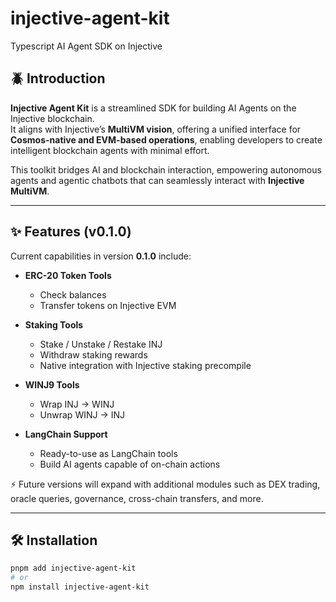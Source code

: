 # injective-agent-kit

Typescript AI Agent SDK on Injective

## 🪲 Introduction

**Injective Agent Kit** is a streamlined SDK for building AI Agents on the Injective blockchain.  
It aligns with Injective’s **MultiVM vision**, offering a unified interface for **Cosmos-native and EVM-based operations**, enabling developers to create intelligent blockchain agents with minimal effort.  

This toolkit bridges AI and blockchain interaction, empowering autonomous agents and agentic chatbots that can seamlessly interact with **Injective MultiVM**.  

---

## ✨ Features (v0.1.0)

Current capabilities in version **0.1.0** include:  

- **ERC-20 Token Tools**  
  - Check balances  
  - Transfer tokens on Injective EVM  

- **Staking Tools**  
  - Stake / Unstake / Restake INJ  
  - Withdraw staking rewards  
  - Native integration with Injective staking precompile  

- **WINJ9 Tools**  
  - Wrap INJ → WINJ  
  - Unwrap WINJ → INJ  

- **LangChain Support**  
  - Ready-to-use as LangChain tools  
  - Build AI agents capable of on-chain actions  

⚡ Future versions will expand with additional modules such as DEX trading, oracle queries, governance, cross-chain transfers, and more.  

---

## 🛠 Installation

```bash
pnpm add injective-agent-kit
# or
npm install injective-agent-kit
